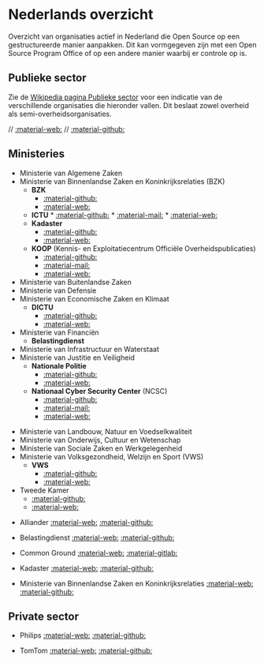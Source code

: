 # Nederlands overzicht

Overzicht van organisaties actief in Nederland die Open Source op een gestructureerde manier aanpakken.
Dit kan vormgegeven zijn met een Open Source Program Office of op een andere manier waarbij er controle op is.

## Publieke sector

Zie de [Wikipedia pagina Publieke sector](https://nl.wikipedia.org/wiki/Publieke_sector) voor een indicatie van de verschillende organisaties die hieronder vallen. Dit beslaat zowel overheid als semi-overheidsorganisaties.

// [:material-web:](https://www.alliander.com/nl/open-source/)
// [:material-github:](https://github.com/MinBZK)

## Ministeries
+ Ministerie van Algemene Zaken
+ Ministerie van Binnenlandse Zaken en Koninkrijksrelaties (BZK)
    * **BZK** 
      * [:material-github:](https://github.com/MinBZK)
      * [:material-web:]()
     * **ICTU**
      * [:material-github:](https://github.com/ICTU)
      * [:material-mail:](info@ictu.nl)
      * [:material-web:](https://www.ictu.nl)
    * **Kadaster**
      * [:material-github:](https://github.com/Kadaster)
      * [:material-web:](https://www.kadaster.nl)
    * **KOOP** (Kennis- en Exploitatiecentrum Officiële Overheidspublicaties)
      * [:material-github:](https://github.com/dataoverheid)
      * [:material-mail:](opendata@overheid.nl)
      * [:material-web:](https://data.overheid.nl)
+ Ministerie van Buitenlandse Zaken
+ Ministerie van Defensie
+ Ministerie van Economische Zaken en Klimaat
    * **DICTU**
      * [:material-github:](https://github.com/Dictu)
      * [:material-web:](http://www.dictu.nl)
+ Ministerie van Financiën
    * **Belastingdienst** 
+ Ministerie van Infrastructuur en Waterstaat
+ Ministerie van Justitie en Veiligheid
    * **Nationale Politie**
      * [:material-github:](https://github.com/politie)
      * [:material-web:](https://www.politie.nl)
    * **Nationaal Cyber Security Center** (NCSC) 
      * [:material-github:](https://github.com/NCSC-NL)
      * [:material-mail:](info@ncsc.nl)
      * [:material-web:](https://www.ncsc.nl/)
* Ministerie van Landbouw, Natuur en Voedselkwaliteit
* Ministerie van Onderwijs, Cultuur en Wetenschap
* Ministerie van Sociale Zaken en Werkgelegenheid
* Ministerie van Volksgezondheid, Welzijn en Sport (VWS)
    * **VWS**  
      * [:material-github:](https://github.com/minvws)
      * [:material-web:](https://minvws.nl)
* Tweede Kamer
    * [:material-github:](https://github.com/TweedeKamerDerStaten-Generaal)
    * [:material-web:](https://tweedekamer.nl)

- Alliander
[:material-web:](https://www.alliander.com/nl/open-source/)
[:material-github:](https://github.com/MinBZK)

- Belastingdienst
[:material-web:](https://www.belastingdienst.nl/)
[:material-github:](https://github.com/belastingdienst)

- Common Ground
[:material-web:](https://commonground.nl/)
[:material-gitlab:](https://gitlab.com/commonground/)

- Kadaster
[:material-web:](https://www.kadaster.nl/)
[:material-github:](https://github.com/Kadaster)

- Ministerie van Binnenlandse Zaken en Koninkrijksrelaties
[:material-web:](https://www.rijksoverheid.nl/ministeries/ministerie-van-binnenlandse-zaken-en-koninkrijksrelaties)
[:material-github:](https://github.com/MinBZK)

## Private sector

- Philips
[:material-web:](https://www.philips.com/)
[:material-github:](https://github.com/philips-software/)

- TomTom
[:material-web:](https://www.tomtom.com/)
[:material-github:](https://github.com/tomtom-international)
